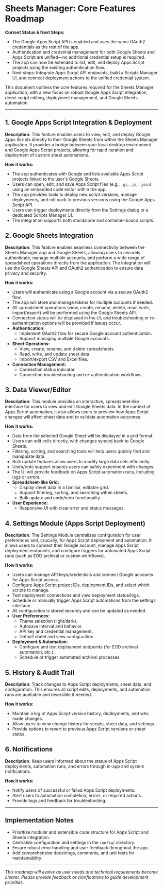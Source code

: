 # Sheets Manager: Core Features Roadmap

**Current Status & Next Steps:**
- The Google Apps Script API is enabled and uses the same OAuth2 credentials as the rest of the app.
- Authentication and credential management for both Google Sheets and Apps Script are unified—no additional credential setup is required.
- The app can now be extended to list, edit, and deploy Apps Script projects using the existing authentication flow.
- Next steps: Integrate Apps Script API endpoints, build a Scripts Manager UI, and connect deployment actions to the unified credential system.

This document outlines the core features required for the Sheets Manager application, with a new focus on robust Google Apps Script integration, direct script editing, deployment management, and Google Sheets automation.

---

## 1. Google Apps Script Integration & Deployment

**Description:**
This feature enables users to view, edit, and deploy Google Apps Scripts directly to their Google Sheets from within the Sheets Manager application. It provides a bridge between your local desktop environment and Google Apps Script projects, allowing for rapid iteration and deployment of custom sheet automations.

**How it works:**
- The app authenticates with Google and lists available Apps Script projects linked to the user's Google Sheets.
- Users can open, edit, and save Apps Script files (e.g., `.gs`, `.js`, `.json`) using an embedded code editor within the app.
- The app provides tools to deploy new script versions, manage deployments, and roll back to previous versions using the Google Apps Script API.
- Users can trigger deployments directly from the Settings dialog or a dedicated Scripts Manager UI.
- The integration supports both standalone and container-bound scripts.

## 2. Google Sheets Integration

**Description:**
This feature enables seamless connectivity between the Sheets Manager app and Google Sheets, allowing users to securely authenticate, manage multiple accounts, and perform a wide range of spreadsheet operations directly from the application. The integration will use the Google Sheets API and OAuth2 authentication to ensure data privacy and security.

**How it works:**
- Users will authenticate using a Google account via a secure OAuth2 flow.
- The app will store and manage tokens for multiple accounts if needed.
- All spreadsheet operations (view, create, rename, delete, read, write, import/export) will be performed using the Google Sheets API.
- Connection status will be displayed in the UI, and troubleshooting or re-authentication options will be provided if issues occur.
- **Authentication:**
  - Implement OAuth2 flow for secure Google account authentication.
  - Support managing multiple Google accounts.
- **Sheet Operations:**
  - View, create, rename, and delete spreadsheets.
  - Read, write, and update sheet data.
  - Import/export CSV and Excel files.
- **Connection Management:**
  - Connection status indicator.
  - Connection troubleshooting and re-authentication workflows.

## 3. Data Viewer/Editor

**Description:**
This module provides an interactive, spreadsheet-like interface for users to view and edit Google Sheets data. In the context of Apps Script automation, it also allows users to preview how Apps Script changes will affect sheet data and to validate automation outcomes.

**How it works:**
- Data from the selected Google Sheet will be displayed in a grid format.
- Users can edit cells directly, with changes synced back to Google Sheets.
- Filtering, sorting, and searching tools will help users quickly find and manipulate data.
- Bulk update features allow users to modify large data sets efficiently.
- Undo/redo support ensures users can safely experiment with changes.
- The UI will provide feedback on Apps Script automation runs, including logs or errors.
- **Spreadsheet-like Grid:**
  - Display sheet data in a familiar, editable grid.
  - Support filtering, sorting, and searching within sheets.
  - Bulk update and undo/redo functionality.
- **User Experience:**
  - Responsive UI with clear error and status messages.

## 4. Settings Module (Apps Script Deployment)

**Description:**
The Settings Module centralizes configuration for user preferences and, crucially, for Apps Script deployment and automation. It allows users to connect their Google account, manage Apps Script deployment endpoints, and configure triggers for automated Apps Script runs (such as EOD archival or custom workflows).

**How it works:**
- Users can manage API keys/credentials and connect Google accounts for Apps Script access.
- Configure Apps Script project IDs, deployment IDs, and select which scripts to manage.
- Test deployment connections and view deployment status/logs.
- Schedule or manually trigger Apps Script automations from the settings interface.
- All configuration is stored securely and can be updated as needed.
- **User Preferences:**
  - Theme selection (light/dark).
  - Autosave interval and behavior.
  - API key and credential management.
  - Default sheet and view configuration.
- **Deployment & Automation:**
  - Configure and test deployment endpoints (for EOD archival automation, etc.).
  - Schedule or trigger automated archival processes.

## 5. History & Audit Trail

**Description:**
Track changes to Apps Script deployments, sheet data, and configuration. This ensures all script edits, deployments, and automation runs are auditable and reversible if needed.

**How it works:**
- Maintain a log of Apps Script version history, deployments, and who made changes.
- Allow users to view change history for scripts, sheet data, and settings.
- Provide options to revert to previous Apps Script versions or sheet states.

## 6. Notifications

**Description:**
Keep users informed about the status of Apps Script deployments, automation runs, and errors through in-app and system notifications.

**How it works:**
- Notify users of successful or failed Apps Script deployments.
- Alert users to automation completion, errors, or required actions.
- Provide logs and feedback for troubleshooting.

---

## Implementation Notes
- Prioritize modular and extensible code structure for Apps Script and Sheets integration.
- Centralize configuration and settings in the `config/` directory.
- Ensure robust error handling and user feedback throughout the app.
- Add comprehensive docstrings, comments, and unit tests for maintainability.

---

*This roadmap will evolve as user needs and technical requirements become clearer. Please provide feedback or clarifications to guide development priorities.*
